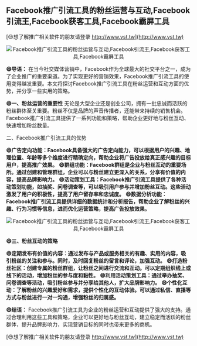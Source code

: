 ## **Facebook推广引流工具的粉丝运营与互动,Facebook引流王,Facebook获客工具,Facebook霸屏工具**

[😍想了解推广相关软件的朋友请登录 http://www.vst.tw](http://www.vst.tw)

 <center><img src="https://vst.tw/MP4/tuiguang/png/8.png" alt="Facebook推广引流工具的粉丝运营与互动,Facebook引流王,Facebook获客工具,Facebook霸屏工具"></center>

**😄导语：**
在当今社交媒体营销中，Facebook作为全球最大的社交平台之一，成为了企业推广的重要渠道。为了实现更好的营销效果，Facebook推广引流工具的使用变得越发重要。本文将探讨Facebook推广引流工具在粉丝运营和互动方面的优势，并分享一些实用的策略。

**😄一、粉丝运营的重要性**
无论是大型企业还是创业公司，拥有一批忠诚而活跃的粉丝群体至关重要。粉丝不仅是品牌的声音传播者，还能带来持续的销售机会。Facebook推广引流工具提供了一系列功能和策略，帮助企业更好地与粉丝互动、快速增加粉丝数量。

二、Facebook推广引流工具的优势

**😄广告定向功能：Facebook具备强大的广告定向能力，可以根据用户的兴趣、地理位置、年龄等多个维度进行精确定向，帮助企业将广告投放给真正感兴趣的目标用户，提高推广效果。**
**😄群组功能：Facebook群组是企业与粉丝互动的重要场所。通过创建和管理群组，企业可以与粉丝建立更深入的关系，分享有价值的内容，提高品牌影响力。**
**😄活动策划工具：Facebook推广引流工具提供了各种活动策划功能，如抽奖、问卷调查等，可以吸引用户参与并增加粉丝互动。这些活动激发了用户的积极性，提高了用户留存率和忠诚度。**
**😄数据分析功能：Facebook推广引流工具提供详细的数据统计和分析报告，帮助企业了解粉丝的兴趣、行为习惯等信息，进而优化运营策略，提高广告投放效果。**

 <center><img src="https://vst.tw/MP4/tuiguang/png/5.png" alt="Facebook推广引流工具的粉丝运营与互动,Facebook引流王,Facebook获客工具,Facebook霸屏工具"></center>

**😄三、粉丝互动的策略**

**😄定期发布有价值的内容：通过发布与产品或服务相关的有趣、实用的内容，吸引粉丝的关注和参与。同时，及时回复粉丝的留言和评论，加强互动。**
**😄打造粉丝社区：创建专属的粉丝群组，让粉丝之间进行交流和互动。可以定期组织线上或线下的活动，增加粉丝的参与度和黏性。**
**😄利用活动策划工具：通过举办抽奖、问卷调查等活动，吸引粉丝参与并分享给其他人，扩大品牌影响力。**
**😄个性化互动：了解粉丝的兴趣爱好和需求，提供个性化的互动体验。可以通过私信、直播等方式与粉丝进行一对一沟通，增强粉丝的归属感。**

**😄结语：**
Facebook推广引流工具为企业的粉丝运营和互动提供了强大的支持。通过合理利用这些工具和策略，企业可以更好地与粉丝互动，建立稳定而活跃的粉丝群体，提升品牌影响力，实现营销目标的同时也带来更多的商机。

[😍想了解推广相关软件的朋友请登录 http://www.vst.tw](http://www.vst.tw)



